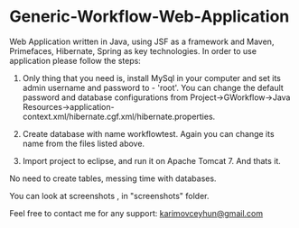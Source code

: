 Generic-Workflow-Web-Application
================================

Web Application written in Java, using JSF as a framework and Maven, Primefaces, Hibernate, Spring as key technologies.
In order to use application please follow the steps:


1. Only thing that you need is, install MySql in your computer and set its admin username and password to - 'root'. 
You can change the default password and database configurations from 
Project->GWorkflow->Java Resources->application-context.xml/hibernate.cgf.xml/hibernate.properties.

2. Create database with name workflowtest. Again you can change its name from the files listed above.

3. Import project to eclipse, and run it on Apache Tomcat 7. And thats it.  

No need to create tables, messing time with databases.

You can look at screenshots , in "screenshots" folder. 

Feel free to contact me for any support: karimovceyhun@gmail.com
